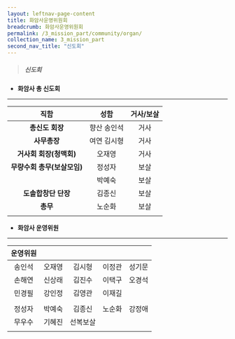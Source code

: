 ```yaml
---
layout: leftnav-page-content
title: 화암사운영위원회
breadcrumb: 화암사운영위원회
permalink: /3_mission_part/community/organ/
collection_name: 3_mission_part
second_nav_title: "신도회"
---
```


> ##### **신도회** 

* **화암사 총 신도회**
---
|  **직함**  |  **성함**  | **거사/보살**  |
|:-:|:-:|:-:|
| **총신도 회장**  | 향산 송인석  | 거사  |
| **사무총장** | 여연 김시형  |  거사 |
| **거사회 회장(청맥회)** | 오재영  | 거사  |
| **무량수회 총무(보살모임)** | 정성자  | 보살  |
| | 박예숙  | 보살  |
| **도솔합창단 단장** | 김종신  | 보살  |
| **총무** | 노순화  | 보살  |
||||

* **화암사 운영위원**
---
|**운영위원**|||||
|:-:|:-:|:-:|:-:|:-:|
| 송인석  | 오재영  | 김시형  | 이정관  | 성기문  |
| 손해연  | 신상래  | 김진수  | 이택구  | 오경석  |
| 민경필  | 강인정  | 김영관  | 이재길  ||
||||||
| 정성자 | 박예숙  | 김종신  | 노순화  | 강정애  |
| 무우수 | 기혜진  | 선복보살  |   |   |
||||||

